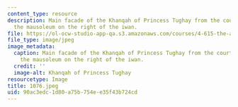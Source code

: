 ```yaml
---
content_type: resource
description: Main facade of the Khanqah of Princess Tughay from the courtyard showing
  the mausoleum on the right of the iwan.
file: https://ol-ocw-studio-app-qa.s3.amazonaws.com/courses/4-615-the-architecture-of-cairo-spring-2002/90ac3edc1d80a75b754ee35f43b724cd_1076.jpeg
file_type: image/jpeg
image_metadata:
  caption: Main facade of the Khanqah of Princess Tughay from the courtyard showing
    the mausoleum on the right of the iwan.
  credit: ''
  image-alt: Khanqah of Princess Tughay
resourcetype: Image
title: 1076.jpeg
uid: 90ac3edc-1d80-a75b-754e-e35f43b724cd
---
```

